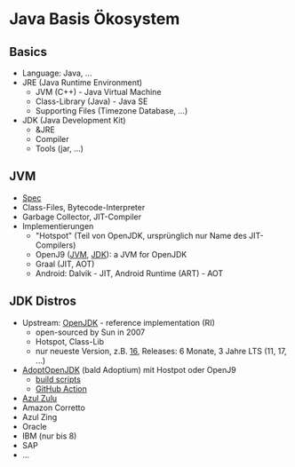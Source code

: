 # Java Basis Ökosystem

## Basics
* Language: Java, ...
* JRE (Java Runtime Environment)
    * JVM (C++) - Java Virtual Machine
    * Class-Library (Java) - Java SE
    * Supporting Files (Timezone Database, ...)
* JDK (Java Development Kit)
    * &JRE
    * Compiler
    * Tools (jar, ...)

## JVM 
* [Spec](https://docs.oracle.com/javase/specs/index.html)
* Class-Files, Bytecode-Interpreter
* Garbage Collector, JIT-Compiler
* Implementierungen
    * "Hotspot" (Teil von OpenJDK, ursprünglich nur Name des JIT-Compilers)
    * OpenJ9 ([JVM](https://github.com/eclipse-openj9/openj9), [JDK](https://github.com/ibmruntimes/openj9-openjdk-jdk)): a JVM for OpenJDK
    * Graal (JIT, AOT)
    * Android: Dalvik - JIT, Android Runtime (ART) - AOT

## JDK Distros
* Upstream: [OpenJDK](https://github.com/openjdk/jdk) - reference implementation (RI)
    * open-sourced by Sun in 2007
    * Hotspot, Class-Lib
    * nur neueste Version, z.B. [16](https://jdk.java.net/16/), Releases: 6 Monate, 3 Jahre LTS (11, 17, ...)
* [AdoptOpenJDK](https://adoptopenjdk.net) (bald Adoptium) mit Hostpot oder OpenJ9
    * [build scripts](https://github.com/adoptium/temurin-build)
    * [GitHub Action](https://github.com/apinske/simpleos/actions/workflows/jdk.yaml)
* [Azul Zulu](https://www.azul.com/downloads/?package=jdk#download-openjdk)
* Amazon Corretto
* Azul Zing
* Oracle
* IBM (nur bis 8)
* SAP
* ...
